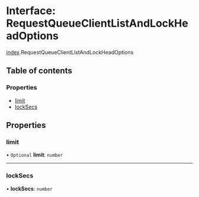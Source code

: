 # Interface: RequestQueueClientListAndLockHeadOptions

[index](../modules/index.md).RequestQueueClientListAndLockHeadOptions

## Table of contents

### Properties

- [limit](index.RequestQueueClientListAndLockHeadOptions.md#limit)
- [lockSecs](index.RequestQueueClientListAndLockHeadOptions.md#locksecs)

## Properties

### <a id="limit" name="limit"></a> limit

• `Optional` **limit**: `number`

___

### <a id="locksecs" name="locksecs"></a> lockSecs

• **lockSecs**: `number`
